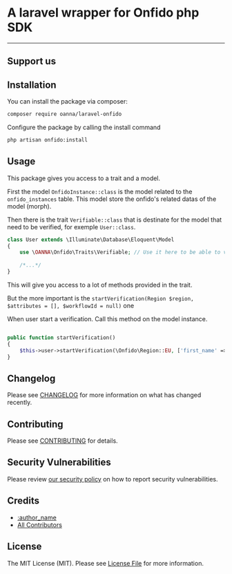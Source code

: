 # A laravel wrapper for Onfido php SDK

---
## Support us

## Installation

You can install the package via composer:

```bash
composer require oanna/laravel-onfido
```

Configure the package by calling the install command

```bash
php artisan onfido:install
```

## Usage

This package gives you access to a trait and a model.

First the model `OnfidoInstance::class` is the model related to the `onfido_instances` table.
This model store the onfido's related datas of the model (morph).

Then there is the trait `Verifiable::class` that is destinate for the model that need to be verified, for exemple `User::class`.

```php
class User extends \Illuminate\Database\Eloquent\Model
{
    use \OANNA\Onfido\Traits\Verifiable; // Use it here to be able to verify your model
    
    /*...*/
}
```

This will give you access to a lot of methods provided in the trait.

But the more important is the `startVerification(Region $region, $attributes = [], $workflowId = null)` one

When user start a verification. Call this method on the model instance.

```php

public function startVerification()
{
    $this->user->startVerification(\Onfido\Region::EU, ['first_name' => 'John', 'last_name' => 'Doe']);
}

```

## Changelog

Please see [CHANGELOG](CHANGELOG.md) for more information on what has changed recently.

## Contributing

Please see [CONTRIBUTING](CONTRIBUTING.md) for details.

## Security Vulnerabilities

Please review [our security policy](../../security/policy) on how to report security vulnerabilities.

## Credits

- [:author_name](https://github.com/:author_username)
- [All Contributors](../../contributors)

## License

The MIT License (MIT). Please see [License File](LICENSE.md) for more information.
